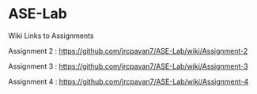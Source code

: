 # ASE-Lab

Wiki Links to Assignments



Assignment 2 :  https://github.com/jrcpavan7/ASE-Lab/wiki/Assignment-2

Assignment 3 : https://github.com/jrcpavan7/ASE-Lab/wiki/Assignment-3

Assignment 4 : https://github.com/jrcpavan7/ASE-Lab/wiki/Assignment-4
